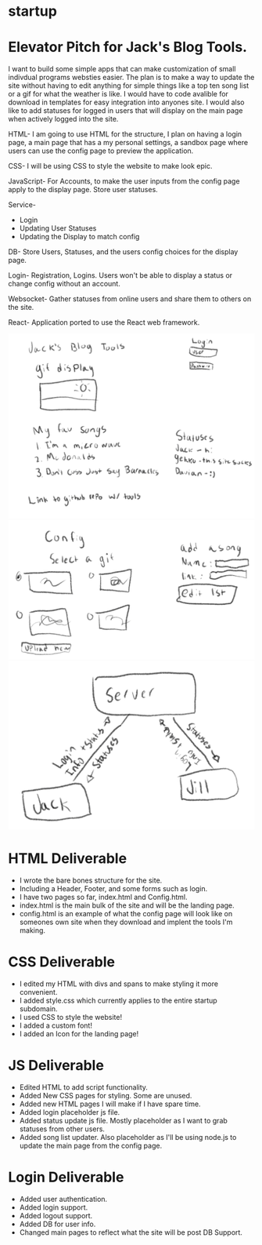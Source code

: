 # startup

# Elevator Pitch for Jack's Blog Tools.

I want to build some simple apps that can make customization of small indivdual programs websties easier. The plan is to make a way to update the site without having to edit anything for simple things like a top ten song list or a gif for what the weather is like. I would have to code avalible for download in templates for easy integration into anyones site. I would also like to add statuses for logged in users that will display on the main page when actively logged into the site.

HTML- I am going to use HTML for the structure, I plan on having a login page, a main page that has a my personal settings, a sandbox page where users can use the config page to preview the application.

CSS- I will be using CSS to style the website to make look epic.

JavaScript- For Accounts, to make the user inputs from the config page apply to the display page. Store user statuses. 

Service-
* Login
* Updating User Statuses
* Updating the Display to match config

DB- Store Users, Statuses, and the users config choices for the display page.

Login- Registration, Logins. Users won't be able to display a status or change config without an account.

Websocket- Gather statuses from online users and share them to others on the site.

React- Application ported to use the React web framework.

![A mockup of my main page for Jacks Blog Tools](Startuppage1.jpg)
![A mockup of the config page for Jacks Blog Tools](https://github.com/jplyer/startup/blob/9b0d0beabc037a8554ac3ff28ca2f1440d941acf/startup%20page%202.jpg)
![A mockup of the Backend for Jacks blog Tools](https://github.com/jplyer/startup/blob/9b0d0beabc037a8554ac3ff28ca2f1440d941acf/startup%20backend.jpg)

# HTML Deliverable
* I wrote the bare bones structure for the site.
* Including a Header, Footer, and some forms such as login.
* I have two pages so far, index.html and Config.html.
* index.html is the main bulk of the site and will be the landing page.
* config.html is an example of what the config page will look like on someones own site when they download and implent the tools I'm making.

# CSS Deliverable
* I edited my HTML with divs and spans to make styling it more convenient.
* I added style.css which currently applies to the entire startup subdomain.
* I used CSS to style the website!
* I added a custom font!
* I added an Icon for the landing page!

# JS Deliverable
* Edited HTML to add script functionality.
* Added New CSS pages for styling. Some are unused.
* Added new HTML pages I will make if I have spare time.
* Added login placeholder js file.
* Added status update js file. Mostly placeholder as I want to grab statuses from other users.
* Added song list updater. Also placeholder as I'll be using node.js to update the main page from the config page.
# Login Deliverable
* Added user authentication.
* Added login support.
* Added logout support.
* Added DB for user info.
* Changed main pages to reflect what the site will be post DB Support.

